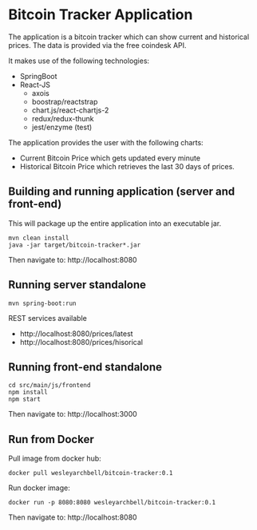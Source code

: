 # Bitcoin Tracker Application

The application is a bitcoin tracker which can show current and historical prices.
The data is provided via the free coindesk API.

It makes use of the following technologies:

* SpringBoot
* React-JS 
  * axois
  * boostrap/reactstrap
  * chart.js/react-chartjs-2
  * redux/redux-thunk
  * jest/enzyme (test)

The application provides the user with the following charts:

* Current Bitcoin Price which gets updated every minute
* Historical Bitcoin Price which retrieves the last 30 days of prices.

## Building and running application (server and front-end)
This will package up the entire application into an executable jar.
```
mvn clean install
java -jar target/bitcoin-tracker*.jar
```
Then navigate to: http://localhost:8080

## Running server standalone
```
mvn spring-boot:run
```
REST services available
* http://localhost:8080/prices/latest
* http://localhost:8080/prices/hisorical

## Running front-end standalone
```
cd src/main/js/frontend
npm install
npm start
```
Then navigate to: http://localhost:3000

## Run from Docker

Pull image from docker hub:
```
docker pull wesleyarchbell/bitcoin-tracker:0.1
```

Run docker image:
```
docker run -p 8080:8080 wesleyarchbell/bitcoin-tracker:0.1
```
Then navigate to: http://localhost:8080
